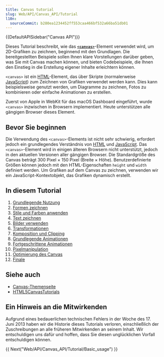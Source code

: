 ```yaml
---
title: Canvas tutorial
slug: Web/API/Canvas_API/Tutorial
l10n:
  sourceCommit: b280ea1234452ff553caa466bf532a66ba51db01
---
```


{{DefaultAPISidebar("Canvas API")}}

Dieses Tutorial beschreibt, wie das [**`<canvas>`**](/de/docs/Web/HTML/Element/canvas)-Element verwendet wird, um 2D-Grafiken zu zeichnen, beginnend mit den Grundlagen. Die bereitgestellten Beispiele sollen Ihnen klare Vorstellungen darüber geben, was Sie mit Canvas machen können, und bieten Codebeispiele, die Ihnen den Einstieg in die Erstellung eigener Inhalte erleichtern können.

`<canvas>` ist ein [HTML](/de/docs/Web/HTML)-Element, das über Skripte (normalerweise [JavaScript](/de/docs/Glossary/JavaScript)) zum Zeichnen von Grafiken verwendet werden kann. Dies kann beispielsweise genutzt werden, um Diagramme zu zeichnen, Fotos zu kombinieren oder einfache Animationen zu erstellen.

Zuerst von Apple in WebKit für das macOS Dashboard eingeführt, wurde `<canvas>` inzwischen in Browsern implementiert. Heute unterstützen alle gängigen Browser dieses Element.

## Bevor Sie beginnen

Die Verwendung des `<canvas>`-Elements ist nicht sehr schwierig, erfordert jedoch ein grundlegendes Verständnis von [HTML](/de/docs/Web/HTML) und [JavaScript](/de/docs/Web/JavaScript). Das `<canvas>`-Element wird in einigen älteren Browsern nicht unterstützt, jedoch in den aktuellen Versionen aller gängigen Browser. Die Standardgröße des Canvas beträgt 300 Pixel × 150 Pixel (Breite × Höhe). Benutzerdefinierte Größen können jedoch mit den HTML-Eigenschaften `height` und `width` definiert werden. Um Grafiken auf dem Canvas zu zeichnen, verwenden wir ein JavaScript-Kontextobjekt, das Grafiken dynamisch erstellt.

## In diesem Tutorial

1. [Grundlegende Nutzung](/de/docs/Web/API/Canvas_API/Tutorial/Basic_usage)
2. [Formen zeichnen](/de/docs/Web/API/Canvas_API/Tutorial/Drawing_shapes)
3. [Stile und Farben anwenden](/de/docs/Web/API/Canvas_API/Tutorial/Applying_styles_and_colors)
4. [Text zeichnen](/de/docs/Web/API/Canvas_API/Tutorial/Drawing_text)
5. [Bilder verwenden](/de/docs/Web/API/Canvas_API/Tutorial/Using_images)
6. [Transformationen](/de/docs/Web/API/Canvas_API/Tutorial/Transformations)
7. [Komposition und Clipping](/de/docs/Web/API/Canvas_API/Tutorial/Compositing)
8. [Grundlegende Animationen](/de/docs/Web/API/Canvas_API/Tutorial/Basic_animations)
9. [Fortgeschrittene Animationen](/de/docs/Web/API/Canvas_API/Tutorial/Advanced_animations)
10. [Pixelmanipulation](/de/docs/Web/API/Canvas_API/Tutorial/Pixel_manipulation_with_canvas)
11. [Optimierung des Canvas](/de/docs/Web/API/Canvas_API/Tutorial/Optimizing_canvas)
12. [Finale](/de/docs/Web/API/Canvas_API/Tutorial/Finale)

## Siehe auch

- [Canvas-Themenseite](/de/docs/Web/API/Canvas_API)
- [HTML5CanvasTutorials](https://www.html5canvastutorials.com/)

## Ein Hinweis an die Mitwirkenden

Aufgrund eines bedauerlichen technischen Fehlers in der Woche des 17. Juni 2013 haben wir die Historie dieses Tutorials verloren, einschließlich der Zuschreibungen an alle früheren Mitwirkenden an seinem Inhalt. Wir entschuldigen uns dafür und hoffen, dass Sie diesen unglücklichen Vorfall entschuldigen können.

{{ Next("Web/API/Canvas_API/Tutorial/Basic_usage") }}
